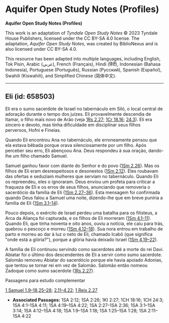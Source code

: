 # Aquifer Open Study Notes (Profiles)

**Aquifer Open Study Notes (Profiles)**

This work is an adaptation of *Tyndale Open Study Notes* © 2023 Tyndale House Publishers, licensed under the CC BY\-SA 4\.0 license. The adaptation, *Aquifer Open Study Notes*, was created by BiblioNexus and is also licensed under CC BY\-SA 4\.0\.

This resource has been adapted into multiple languages, including English, Tok Pisin, Arabic (عربي), French (Français), Hindi (हिंदी), Indonesian (Bahasa Indonesia), Portuguese (Português), Russian (Русский), Spanish (Español), Swahili (Kiswahili), and Simplified Chinese (简体中文).



--------------------------------

## Eli (id: 658503)

Eli era o sumo sacerdote de Israel no tabernáculo em Siló, o local central de adoração durante o tempo dos juízes. Eli provavelmente descendia de Itamar, o filho mais novo de Arão (veja [1Rs 2\.27](https://ref.ly/1Kgs2:27); [1Cr 18\.16](https://ref.ly/1Chr18:16); [24\.3](https://ref.ly/1Chr24:3)). Eli era sincero e devoto, mas tinha dificuldade em disciplinar seus filhos perversos, Hofni e Fineias.

Quando Eli encontrou Ana no tabernáculo, ele erroneamente pensou que ela estava bêbada porque orava silenciosamente por um filho. Após perceber seu erro, Eli abençoou Ana. Deus respondeu à sua oração, dando\-lhe um filho chamado Samuel.

Samuel ganhou favor com diante do Senhor e do povo ([1Sm 2\.26](https://ref.ly/1Sam2:26)). Mas os filhos de Eli eram desrespeitosos e desonestos ([1Sm 2\.12](https://ref.ly/1Sam2:12)). Eles roubavam das ofertas e seduziam mulheres que serviam no tabernáculo. Quando Eli os repreendeu, eles o ignoraram. Deus enviou um profeta para criticar a fraqueza de Eli e os erros de seus filhos, anunciando que removeria o sacerdócio da família de Eli ([1Sm 2\.27–36](https://ref.ly/1Sam2:27-1Sam2:36)). Esta mensagem foi confirmada quando Deus falou a Samuel uma noite, dizendo\-lhe que em breve puniria a família de Eli ([1Sm 3\.1–14](https://ref.ly/1Sam3:1-1Sam3:14)).

Pouco depois, o exército de Israel perdeu uma batalha para os filisteus, a Arca da Aliança foi capturada, e os filhos de Eli morreram ([1Sm 4\.1–11](https://ref.ly/1Sam4:1-1Sam4:11)). Quando Eli, que tinha noventa e oito anos, ouviu a notícia, ele caiu para trás, quebrou o pescoço e morreu ([1Sm 4\.12–18](https://ref.ly/1Sam4:12-1Sam4:18)). Sua nora entrou em trabalho de parto e morreu ao dar à luz o neto de Eli, chamado Icabô (que significa "onde está a glória?"), porque a glória havia deixado Israel ([1Sm 4\.19–22](https://ref.ly/1Sam4:19-1Sam4:22)).

A família de Eli continuou servindo como sacerdotes até a morte do rei Davi. Abiatar foi o último dos descendentes de Eli a servir como sumo sacerdote. Salomão removeu Abiatar do sacerdócio porque ele havia apoiado Adonias, que tentou se tornar rei em vez de Salomão. Salomão então nomeou Zadoque como sumo sacerdote ([1Rs 2\.27](https://ref.ly/1Kgs2:27)).

Passagens para estudo complementar

[1 Samuel 1\.9–18](https://ref.ly/1Sam1:9-1Sam1:18),[25–28](https://ref.ly/1Sam1:25-1Sam1:28); [2\.11–4\.22](https://ref.ly/1Sam2:11-1Sam4:22); [1 Reis 2\.27](https://ref.ly/1Kgs2:27)

* **Associated Passages:** 1SA 2:12; 1SA 2:26; 1KI 2:27; 1CH 18:16; 1CH 24:3; 1SA 4:1–1SA 4:11; 1SA 4:19–1SA 4:22; 1SA 2:27–1SA 2:36; 1SA 3:1–1SA 3:14; 1SA 4:12–1SA 4:18; 1SA 1:9–1SA 1:18; 1SA 1:25–1SA 1:28; 1SA 2:11–1SA 4:22

